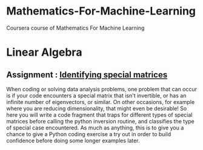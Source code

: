 # Mathematics-For-Machine-Learning
Coursera course of Mathematics For Machine Learning

# Linear Algebra

## Assignment : [Identifying special matrices](https://nbviewer.jupyter.org/github/gaussian37/Mathematics-For-Machine-Learning/blob/master/1.%20Linear%20Algebra/1.%20Identifying%20Special%20Matrices/IdentifyingSpecialMatrices.ipynb)
When coding or solving data analysis problems, one problem that can occur is if your code encounters a special matrix that isn't invertible, 
or has an infinite number of eigenvectors, or similar. 
On other occasions, for example where you are reducing dimensionality, that might even be desirable! 
So here you will write a code fragment that traps for different types of special matrices before calling the python inversion routine, 
and classifies the type of special case encountered. 
As much as anything, this is to give you a chance to give a Python coding exercise a try out in order to build confidence before doing some longer examples later.

